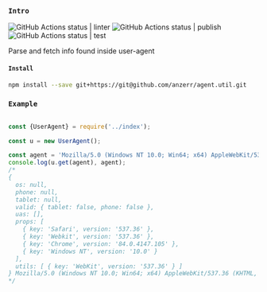 
### `Intro`
![GitHub Actions status | linter](https://github.com/anzerr/agent.util/workflows/linter/badge.svg)
![GitHub Actions status | publish](https://github.com/anzerr/agent.util/workflows/publish/badge.svg)
![GitHub Actions status | test](https://github.com/anzerr/agent.util/workflows/test/badge.svg)

Parse and fetch info found inside user-agent

#### `Install`
``` bash
npm install --save git+https://git@github.com/anzerr/agent.util.git
```

### `Example`
``` javascript

const {UserAgent} = require('../index');

const u = new UserAgent();

const agent = 'Mozilla/5.0 (Windows NT 10.0; Win64; x64) AppleWebKit/537.36 (KHTML, like Gecko) Chrome/84.0.4147.105 Safari/537.36';
console.log(u.get(agent), agent);
/*
{
  os: null,
  phone: null,
  tablet: null,
  valid: { tablet: false, phone: false },
  uas: [],
  props: [
    { key: 'Safari', version: '537.36' },
    { key: 'Webkit', version: '537.36' },
    { key: 'Chrome', version: '84.0.4147.105' },
    { key: 'Windows NT', version: '10.0' }
  ],
  utils: [ { key: 'WebKit', version: '537.36' } ]
} Mozilla/5.0 (Windows NT 10.0; Win64; x64) AppleWebKit/537.36 (KHTML, like Gecko) Chrome/84.0.4147.105 Safari/537.36
*/

```
